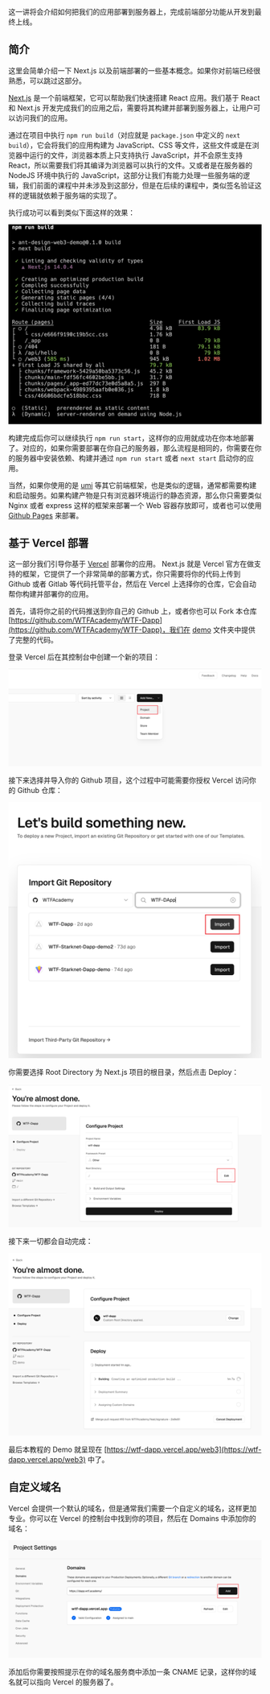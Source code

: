 这一讲将会介绍如何把我们的应用部署到服务器上，完成前端部分功能从开发到最终上线。

## 简介

这里会简单介绍一下 Next.js 以及前端部署的一些基本概念。如果你对前端已经很熟悉，可以跳过这部分。

[Next.js](https://nextjs.org/) 是一个前端框架，它可以帮助我们快速搭建 React 应用。我们基于 React 和 Next.js 开发完成我们的应用之后，需要将其构建并部署到服务器上，让用户可以访问我们的应用。

通过在项目中执行 `npm run build`（对应就是 `package.json` 中定义的 `next build`），它会将我们的应用构建为 JavaScript、CSS 等文件，这些文件或是在浏览器中运行的文件，浏览器本质上只支持执行 JavaScript，并不会原生支持 React，所以需要我们将其编译为浏览器可以执行的文件。又或者是在服务器的 NodeJS 环境中执行的 JavaScript，这部分让我们有能力处理一些服务端的逻辑，我们前面的课程中并未涉及到这部分，但是在后续的课程中，类似签名验证这样的逻辑就依赖于服务端的实现了。

执行成功可以看到类似下面这样的效果：

![build next](./img/nextbuild.png)

构建完成后你可以继续执行 `npm run start`，这样你的应用就成功在你本地部署了。对应的，如果你需要部署在你自己的服务器，那么流程是相同的，你需要在你的服务器中安装依赖、构建并通过 `npm run start` 或者 `next start` 启动你的应用。

当然，如果你使用的是 [umi](https://umijs.org/) 等其它前端框架，也是类似的逻辑，通常都需要构建和启动服务。如果构建产物是只有浏览器环境运行的静态资源，那么你只需要类似 Nginx 或者 express 这样的框架来部署一个 Web 容器存放即可，或者也可以使用 [Github Pages](https://pages.github.com/) 来部署。

## 基于 Vercel 部署

这一部分我们引导你基于 [Vercel](https://vercel.com/) 部署你的应用。 Next.js 就是 Vercel 官方在做支持的框架，它提供了一个非常简单的部署方式，你只需要将你的代码上传到 Github 或者 Gitlab 等代码托管平台，然后在 Vercel 上选择你的仓库，它会自动帮你构建并部署你的应用。

首先，请将你之前的代码推送到你自己的 Github 上，或者你也可以 Fork 本仓库 [https://github.com/WTFAcademy/WTF-Dapp](https://github.com/WTFAcademy/WTF-Dapp)，我们在 [demo](../demo/) 文件夹中提供了完整的代码。

登录 Vercel 后在其控制台中创建一个新的项目：

![createnew](./img/createnew.png)

接下来选择并导入你的 Github 项目，这个过程中可能需要你授权 Vercel 访问你的 Github 仓库：

![import](./img/import.png)

你需要选择 Root Directory 为 Next.js 项目的根目录，然后点击 Deploy：

![editroot](./img/editroot.png)

接下来一切都会自动完成：

![deploy](./img/deploy.png)

最后本教程的 Demo 就呈现在 [https://wtf-dapp.vercel.app/web3](https://wtf-dapp.vercel.app/web3) 中了。

## 自定义域名

Vercel 会提供一个默认的域名，但是通常我们需要一个自定义的域名，这样更加专业。你可以在 Vercel 的控制台中找到你的项目，然后在 Domains 中添加你的域名：

![domain](./img/domain.png)

添加后你需要按照提示在你的域名服务商中添加一条 CNAME 记录，这样你的域名就可以指向 Vercel 的服务器了。

